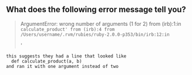 ## What does the following error message tell you?
>  ArgumentError: wrong number of arguments (1 for 2)
>   from (irb):1:in `calculate_product'
>   from (irb):4
>   from /Users/username/.rvm/rubies/ruby-2.0.0-p353/bin/irb:12:in `<main>'
```
this suggests they had a line that looked like
  def calculate_product(a, b)
and ran it with one argument instead of two
```
